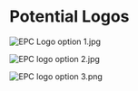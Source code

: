 # Potential Logos

![EPC Logo option 1.jpg](EPC_Logo_option_1.jpg)

![EPC logo option 2.jpg](EPC_logo_option_2.jpg)

![EPC logo option 3.png](EPC_logo_option_3.png)
